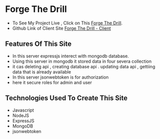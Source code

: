 # Forge The Drill

- To See My Project Live , Click on This [Forge The Drill](https://forge-the-drill.web.app/).
- Github Link of Client Site [Forge The Drill - Client](https://github.com/programming-hero-web-course1/manufacturer-website-client-side-emonmorol)

## Features Of This Site

- In this server expressjs interect with mongodb database.
- Using this server in mongodb it stored data in four severa collection
- it cas deleting api , creating database api . updating data api , gettiing data that is already available
- In this server jsonwebtoken is for authorization
- here it secure roles for admin and user

## Technologies Used To Create This Site

- Javascript
- NodeJS
- ExpressJS
- MongoDB
- jsonwebtoken
